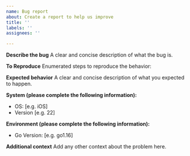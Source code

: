 ```yaml
---
name: Bug report
about: Create a report to help us improve
title: ''
labels: ''
assignees: ''

---
```


**Describe the bug**
A clear and concise description of what the bug is.

**To Reproduce**
Enumerated steps to reproduce the behavior:

**Expected behavior**
A clear and concise description of what you expected to happen.

**System (please complete the following information):**
 - OS: [e.g. iOS]
 - Version [e.g. 22]

**Environment (please complete the following information):**
- Go Version: [e.g. go1.16]

**Additional context**
Add any other context about the problem here.

